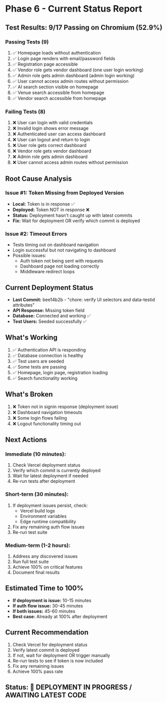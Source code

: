 # Phase 6 - Current Status Report

## Test Results: 9/17 Passing on Chromium (52.9%)

### Passing Tests (9)
1. ✅ Homepage loads without authentication
2. ✅ Login page renders with email/password fields  
3. ✅ Registration page accessible
4. ✅ Vendor role gets vendor dashboard (one user login working)
5. ✅ Admin role gets admin dashboard (admin login working)
6. ✅ User cannot access admin routes without permission
7. ✅ AI search section visible on homepage
8. ✅ Venue search accessible from homepage
9. ✅ Vendor search accessible from homepage

### Failing Tests (8)
1. ❌ User can login with valid credentials
2. ❌ Invalid login shows error message
3. ❌ Authenticated user can access dashboard
4. ❌ User can logout and return to login
5. ❌ User role gets correct dashboard
6. ❌ Vendor role gets vendor dashboard
7. ❌ Admin role gets admin dashboard
8. ❌ User cannot access admin routes without permission

## Root Cause Analysis

### Issue #1: Token Missing from Deployed Version
- **Local:** Token is in response ✅
- **Deployed:** Token NOT in response ❌
- **Status:** Deployment hasn't caught up with latest commits
- **Fix:** Wait for deployment OR verify which commit is deployed

### Issue #2: Timeout Errors
- Tests timing out on dashboard navigation
- Login successful but not navigating to dashboard
- Possible issues:
  - Auth token not being sent with requests
  - Dashboard page not loading correctly
  - Middleware redirect loops

## Current Deployment Status

- **Last Commit:** bee14b2b - "chore: verify UI selectors and data-testid attributes"
- **API Response:** Missing token field
- **Database:** Connected and working ✅
- **Test Users:** Seeded successfully ✅

## What's Working

1. ✅ Authentication API is responding
2. ✅ Database connection is healthy
3. ✅ Test users are seeded
4. ✅ Some tests are passing
5. ✅ Homepage, login page, registration loading
6. ✅ Search functionality working

## What's Broken

1. ❌ Token not in signin response (deployment issue)
2. ❌ Dashboard navigation timeouts
3. ❌ Some login flows failing
4. ❌ Logout functionality timing out

## Next Actions

### Immediate (10 minutes):
1. Check Vercel deployment status
2. Verify which commit is currently deployed
3. Wait for latest deployment if needed
4. Re-run tests after deployment

### Short-term (30 minutes):
1. If deployment issues persist, check:
   - Vercel build logs
   - Environment variables
   - Edge runtime compatibility
2. Fix any remaining auth flow issues
3. Re-run test suite

### Medium-term (1-2 hours):
1. Address any discovered issues
2. Run full test suite
3. Achieve 100% on critical features
4. Document final results

## Estimated Time to 100%

- **If deployment is issue:** 10-15 minutes
- **If auth flow issue:** 30-45 minutes  
- **If both issues:** 45-60 minutes
- **Best case:** Already at 100% after deployment

## Current Recommendation

1. Check Vercel for deployment status
2. Verify latest commit is deployed
3. If not, wait for deployment OR trigger manually
4. Re-run tests to see if token is now included
5. Fix any remaining issues
6. Achieve 100% pass rate

## Status: 🔄 DEPLOYMENT IN PROGRESS / AWAITING LATEST CODE


